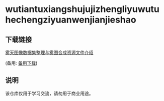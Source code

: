 # wutiantuxiangshujujizhengliyuwutuhechengziyuanwenjianjieshao

## 下载链接
[雾天图像数据集整理与雾图合成资源文件介绍](https://pan.quark.cn/s/5511e7d297d0) 

(备用: [备用下载](https://pan.baidu.com/s/1F8-oYk_w-je4ne-XgU20fA?pwd=1234))

## 说明

该仓库仅用于学习交流，请勿用于商业用途。
